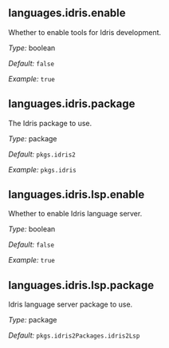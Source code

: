 [comment]: # (Do not edit this file as it is autogenerated. Go to docs/individual-docs if you want to make edits.)


[comment]: # (Please add your documentation on top of this line)

## languages\.idris\.enable

Whether to enable tools for Idris development\.



*Type:*
boolean



*Default:*
` false `



*Example:*
` true `



## languages\.idris\.package



The Idris package to use\.



*Type:*
package



*Default:*
` pkgs.idris2 `



*Example:*
` pkgs.idris `



## languages\.idris\.lsp\.enable



Whether to enable Idris language server\.



*Type:*
boolean



*Default:*
` false `



*Example:*
` true `



## languages\.idris\.lsp\.package



Idris language server package to use\.



*Type:*
package



*Default:*
` pkgs.idris2Packages.idris2Lsp `
